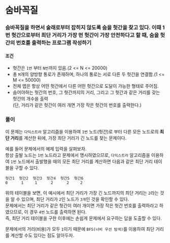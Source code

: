 # 숨바꼭질
### 숨바꼭질을 하면서 술래로부터 잡히지 않도록 숨을 헛간을 찾고 있다. 이때 1번 헛간으로부터 최단 거리가 가장 먼 헛간이 가장 안전하다고 할 때, 숨을 헛간의 번호를 출력하는 프로그램 작성하기
#### 조건
- 헛간은 ```1번``` 부터 ```N번```까지 있음.(2 <= N <= 20000)
- 총 ```M```개의 양방향 통로가 존재하며, 하나의 통로는 서로 다른 두 헛간을 연결함.(1 <= M <= 50000)
- 전체 맵은 항상 어떤 헛간에서 다른 어떤 헛간으로 도달이 가능한 형태로 주어짐.
- 숨어야하는 헛간의 번호, 그 헛간까지의 거리, 그리고 그 헛간과 같은 거리를 갖는 헛간의 개수을 출력  
  (단, 거리가 같은 헛간이 여러 개면 가장 작은 헛간의 번호를 출력한다.)
### 풀이
이 문제는 ```다익스트라``` 알고리즘을 이용하여 ```1번``` 노드(헛간)로 부터 다른 모든 노드로의 **최단 거리**를 계산한 뒤에, 가장 최단 거리가 긴 노드를 찾는 문제이다.  

예를 들어 문제에서의 예제 입력을 살펴보자.  
항상 출발 노드는 ```1번``` 노드라고 문제에서 명시하였으므로, ```다익스트라``` 알고리즘을 이용하여 ```1번``` 노드에서 출발했을 때의 모든 최단 거리를 계산하면 다음과 같은 최단 거리 테이블을 구할 수 있다.
```
헛간1  헛간2  헛간3  헛간4  헛간5  헛간6
0      1     1      2      2     2
```
위의 테이블을 보면, 이 예시에서 최단 거리가 가장 긴 노드까지의 최단 거리는 ```2```라는 것을 알 수 있으며, 최단 거리가 ```2```인 노드가 ```3개```인 것을 확인할 수 있다.  
문제에서는 최단 거리가 같은 헛간이 여러 개이면 가장 작은 헛간 번호를 출력하라고 하였으므로, 이 경우 ```4번``` 노드를 출력하면 된다.  
즉, 최단 거리 테이블을 구한 이후에는 손쉽게 문제에서 요구하는 답을 도출할 수 있다.  

문제에서의 거리(비용)가 모두 ```1```이기 때문에 ```BFS(너비 우선 탐색)```를 이용하여 최단 거리를 계산할 수도 있다는 점도 알아두자.
